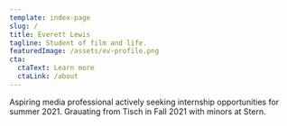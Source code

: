 ```yaml
---
template: index-page
slug: /
title: Everett Lewis
tagline: Student of film and life.
featuredImage: /assets/ev-profile.png
cta:
  ctaText: Learn more
  ctaLink: /about
---
```

Aspiring media professional actively seeking internship opportunities for summer 2021. Grauating from Tisch in Fall 2021 with minors at Stern. 